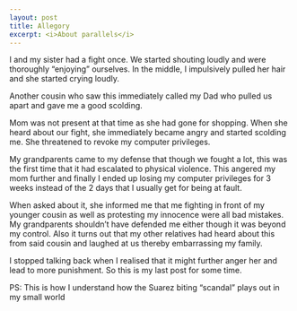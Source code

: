```yaml
---
layout: post
title: Allegory
excerpt: <i>About parallels</i>
---
```


I and my sister had a fight once. We started shouting loudly and were thoroughly “enjoying” ourselves. In the middle, I impulsively pulled
her hair and she started crying loudly. 

Another cousin who saw this immediately called my Dad who pulled us apart and gave me a good scolding.

Mom was not present at that time as she had gone for shopping. When she heard about our fight, she immediately became angry and started 
scolding me. She threatened to revoke my computer privileges. 

My grandparents came to my defense that though we fought a lot, this was the first time that it had escalated to physical violence. 
This angered my mom further and finally I ended up losing my computer privileges for 3 weeks instead of the 2 days that I usually get 
for being at fault.

When asked about it, she informed me that me fighting in front of my younger cousin as well as protesting my innocence were all bad 
mistakes. My grandparents shouldn’t have defended me either though it was beyond my control. Also it turns out that my other relatives had
heard about this from said cousin and laughed at us thereby embarrassing my family.

I stopped talking back when I realised that it might further anger her and lead to more punishment. So this is my last post for some time.

PS: This is how I understand how the Suarez biting “scandal” plays out in my small world
